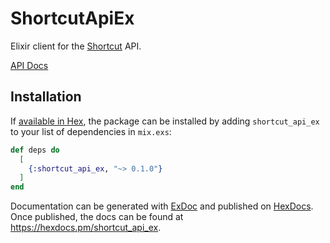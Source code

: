 # ShortcutApiEx

Elixir client for the [Shortcut](https://www.shortcut.com/) API.

[API Docs](https://developer.shortcut.com/api/rest/v3)


## Installation

If [available in Hex](https://hex.pm/docs/publish), the package can be installed
by adding `shortcut_api_ex` to your list of dependencies in `mix.exs`:

```elixir
def deps do
  [
    {:shortcut_api_ex, "~> 0.1.0"}
  ]
end
```

Documentation can be generated with [ExDoc](https://github.com/elixir-lang/ex_doc)
and published on [HexDocs](https://hexdocs.pm). Once published, the docs can
be found at <https://hexdocs.pm/shortcut_api_ex>.
